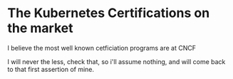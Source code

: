 # The Kubernetes Certifications on the market


I believe the most well known cetficiation programs are at CNCF

I will never the less, check that, so i'll assume nothing, and will come back to that first assertion of mine.

